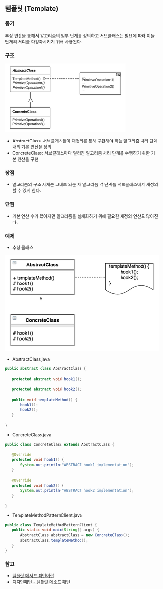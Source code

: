 ## 템플릿 (Template)

### 동기
추상 연산을 통해서 알고리즘의 일부 단계를 정의하고 서브클래스는 필요에 따라 이들 단계의 처리를 다양화시키기 위해 사용된다.

### 구조
![Template](images/template.gif)
- AbstractClass: 서브클래스들이 재정의를 통해 구현해야 하는 알고리즘 처리 단계 내의 기본 연산을 정의
- ConcreteClass: 서브클래스마다 달라진 알고리즘 처리 단계를 수행하기 위한 기본 연산을 구현


### 장점
- 알고리즘의 구조 자체는 그대로 놔둔 채 알고리즘 각 단계를 서브클래스에서 재정의할 수 있게 한다.


### 단점
- 기본 연산 수가 많아지면 알고리즘을 실체화하기 위해 필요한 재정의 연산도 많아진다.

### 예제
- 추상 클래스

![Template](images/template-method-pattern.png)

- AbstractClass.java
 ```java
public abstract class AbstractClass {
    
    protected abstract void hook1();
    
    protected abstract void hook2();
    
    public void templateMethod() {
        hook1();
        hook2();
    }
    
}
```

- ConcreteClass.java
 ```java
public class ConcreteClass extends AbstractClass {

    @Override
    protected void hook1() {
        System.out.println("ABSTRACT hook1 implementation");
    }

    @Override
    protected void hook2() {
        System.out.println("ABSTRACT hook2 implementation");
    }

}
```

- TemplateMethodPatternClient.java
 ```java
public class TemplateMethodPatternClient {
    public static void main(String[] args) {
        AbstractClass abstractClass = new ConcreteClass();
        abstractClass.templateMethod();
    }
}
```

### 참고
- [템플릿 메서드 패턴이란](https://gmlwjd9405.github.io/2018/07/13/template-method-pattern.html)
- [디자인패턴 - 템플릿 메소드 패턴](https://yaboong.github.io/design-pattern/2018/09/27/template-method-pattern/)
